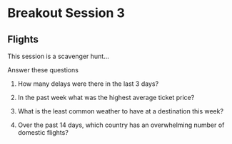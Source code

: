 # Breakout Session 3

## Flights

This session is a scavenger hunt...

Answer these questions

1. How many delays were there in the last 3 days?

2. In the past week what was the highest average ticket price?

3. What is the least common weather to have at a destination this week?

4. Over the past 14 days, which country has an overwhelming number of domestic flights?
